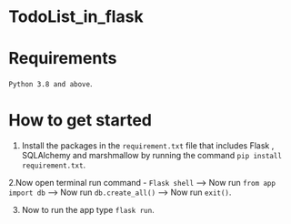 # TodoList_in_flask
# Requirements
`Python 3.8 and above`.
# How to get started
1. Install the packages in the `requirement.txt` file that includes Flask , SQLAlchemy and marshmallow by running the command `pip install requirement.txt`.

2.Now open terminal run command - `Flask shell`
  --> Now run `from app import db`
  --> Now run `db.create_all()`
  --> Now run `exit()`.
  
3. Now to run the app type `flask run`.
  
